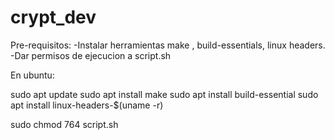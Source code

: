 # crypt_dev

Pre-requisitos:
-Instalar herramientas make , build-essentials, linux headers.
-Dar permisos de ejecucion a script.sh

En ubuntu:

sudo apt update
sudo apt install make
sudo apt install build-essential
sudo apt install linux-headers-$(uname -r)

sudo chmod 764 script.sh

